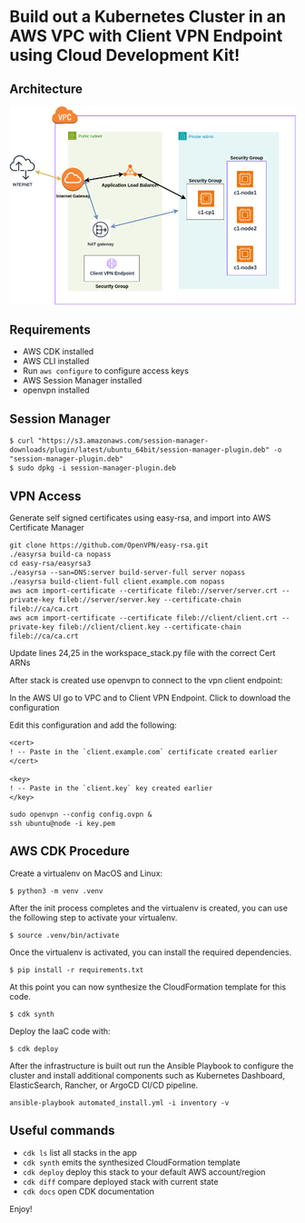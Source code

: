 # Build out a Kubernetes Cluster in an AWS VPC with Client VPN Endpoint using Cloud Development Kit!

## Architecture

![](images/aws-vpc.drawio.png)

## Requirements

- AWS CDK installed
- AWS CLI installed
- Run `aws configure` to configure access keys
- AWS Session Manager installed
- openvpn installed

## Session Manager

```
$ curl "https://s3.amazonaws.com/session-manager-downloads/plugin/latest/ubuntu_64bit/session-manager-plugin.deb" -o "session-manager-plugin.deb"
$ sudo dpkg -i session-manager-plugin.deb
```

## VPN Access

Generate self signed certificates using easy-rsa, and import into AWS Certificate Manager

```
git clone https://github.com/OpenVPN/easy-rsa.git
./easyrsa build-ca nopass
cd easy-rsa/easyrsa3
./easyrsa --san=DNS:server build-server-full server nopass
./easyrsa build-client-full client.example.com nopass
aws acm import-certificate --certificate fileb://server/server.crt --private-key fileb://server/server.key --certificate-chain fileb://ca/ca.crt
aws acm import-certificate --certificate fileb://client/client.crt --private-key fileb://client/client.key --certificate-chain fileb://ca/ca.crt
```

Update lines 24,25 in the workspace_stack.py file with the correct Cert ARNs

After stack is created use openvpn to connect to the vpn client endpoint:

In the AWS UI go to VPC and to Client VPN Endpoint.  Click to download the configuration

Edit this configuration and add the following:

```
<cert>
! -- Paste in the `client.example.com` certificate created earlier
</cert>

<key>
! -- Paste in the `client.key` key created earlier
</key>
```

```
sudo openvpn --config config.ovpn &
ssh ubuntu@node -i key.pem
```


## AWS CDK Procedure

Create a virtualenv on MacOS and Linux:

```
$ python3 -m venv .venv
```

After the init process completes and the virtualenv is created, you can use the following
step to activate your virtualenv.

```
$ source .venv/bin/activate
```

Once the virtualenv is activated, you can install the required dependencies.

```
$ pip install -r requirements.txt
```

At this point you can now synthesize the CloudFormation template for this code.

```
$ cdk synth
```

Deploy the IaaC code with:

```
$ cdk deploy
```

After the infrastructure is built out run the Ansible Playbook to configure the cluster and install additional components such as Kubernetes Dashboard, ElasticSearch, Rancher, or ArgoCD CI/CD pipeline.

```
ansible-playbook automated_install.yml -i inventory -v
```

## Useful commands

 * `cdk ls`          list all stacks in the app
 * `cdk synth`       emits the synthesized CloudFormation template
 * `cdk deploy`      deploy this stack to your default AWS account/region
 * `cdk diff`        compare deployed stack with current state
 * `cdk docs`        open CDK documentation

Enjoy!
